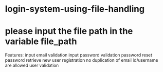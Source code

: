 # login-system-using-file-handling
# please input the file path in the variable file_path 
Features:
input email validation
input password validation
password reset
password retrieve
new user registration
no duplication of email id/username are allowed
user validation

